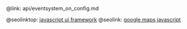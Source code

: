 @link: api/eventsystem_on_config.md

@seolinktop: [javascript ui framework](https://webix.com)
@seolink: [google maps javascript](https://webix.com/widget/maps/)